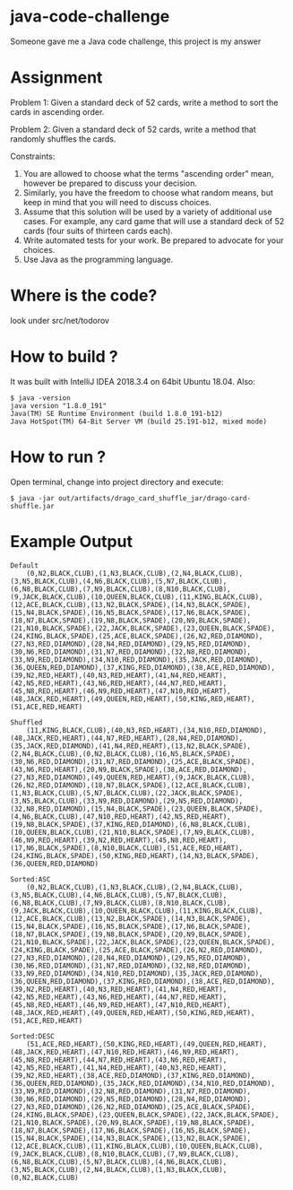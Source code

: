 # java-code-challenge
Someone gave me a Java code challenge, this project is my answer

# Assignment
Problem 1: Given a standard deck of 52 cards, write a method to sort the cards in ascending order. 

Problem 2: Given a standard deck of 52 cards, write a method that randomly shuffles the cards.

Constraints:
  1. You are allowed to choose what the terms "ascending order" mean, however be prepared to discuss your decision.
  2. Similarly, you have the freedom to choose what random means, but keep in mind that you will need to discuss choices.
  3. Assume that this solution will be used by a variety of additional use cases. For example, any card game that will use a standard deck of 52 cards (four suits of thirteen cards each).
  4. Write automated tests for your work. Be prepared to advocate for your choices.
  5. Use Java as the programming language.

# Where is the code?
look under src/net/todorov

# How to build ?
It was built with IntelliJ IDEA 2018.3.4 on 64bit Ubuntu 18.04. Also:

```
$ java -version
java version "1.8.0_191"
Java(TM) SE Runtime Environment (build 1.8.0_191-b12)
Java HotSpot(TM) 64-Bit Server VM (build 25.191-b12, mixed mode)

```

# How to run ?

Open terminal, change into project directory and execute:
```
$ java -jar out/artifacts/drago_card_shuffle_jar/drago-card-shuffle.jar
```

# Example Output

```
Default
	(0,N2,BLACK,CLUB),(1,N3,BLACK,CLUB),(2,N4,BLACK,CLUB),(3,N5,BLACK,CLUB),(4,N6,BLACK,CLUB),(5,N7,BLACK,CLUB),(6,N8,BLACK,CLUB),(7,N9,BLACK,CLUB),(8,N10,BLACK,CLUB),(9,JACK,BLACK,CLUB),(10,QUEEN,BLACK,CLUB),(11,KING,BLACK,CLUB),(12,ACE,BLACK,CLUB),(13,N2,BLACK,SPADE),(14,N3,BLACK,SPADE),(15,N4,BLACK,SPADE),(16,N5,BLACK,SPADE),(17,N6,BLACK,SPADE),(18,N7,BLACK,SPADE),(19,N8,BLACK,SPADE),(20,N9,BLACK,SPADE),(21,N10,BLACK,SPADE),(22,JACK,BLACK,SPADE),(23,QUEEN,BLACK,SPADE),(24,KING,BLACK,SPADE),(25,ACE,BLACK,SPADE),(26,N2,RED,DIAMOND),(27,N3,RED,DIAMOND),(28,N4,RED,DIAMOND),(29,N5,RED,DIAMOND),(30,N6,RED,DIAMOND),(31,N7,RED,DIAMOND),(32,N8,RED,DIAMOND),(33,N9,RED,DIAMOND),(34,N10,RED,DIAMOND),(35,JACK,RED,DIAMOND),(36,QUEEN,RED,DIAMOND),(37,KING,RED,DIAMOND),(38,ACE,RED,DIAMOND),(39,N2,RED,HEART),(40,N3,RED,HEART),(41,N4,RED,HEART),(42,N5,RED,HEART),(43,N6,RED,HEART),(44,N7,RED,HEART),(45,N8,RED,HEART),(46,N9,RED,HEART),(47,N10,RED,HEART),(48,JACK,RED,HEART),(49,QUEEN,RED,HEART),(50,KING,RED,HEART),(51,ACE,RED,HEART)

Shuffled
	(11,KING,BLACK,CLUB),(40,N3,RED,HEART),(34,N10,RED,DIAMOND),(48,JACK,RED,HEART),(44,N7,RED,HEART),(28,N4,RED,DIAMOND),(35,JACK,RED,DIAMOND),(41,N4,RED,HEART),(13,N2,BLACK,SPADE),(2,N4,BLACK,CLUB),(0,N2,BLACK,CLUB),(16,N5,BLACK,SPADE),(30,N6,RED,DIAMOND),(31,N7,RED,DIAMOND),(25,ACE,BLACK,SPADE),(43,N6,RED,HEART),(20,N9,BLACK,SPADE),(38,ACE,RED,DIAMOND),(27,N3,RED,DIAMOND),(49,QUEEN,RED,HEART),(9,JACK,BLACK,CLUB),(26,N2,RED,DIAMOND),(18,N7,BLACK,SPADE),(12,ACE,BLACK,CLUB),(1,N3,BLACK,CLUB),(5,N7,BLACK,CLUB),(22,JACK,BLACK,SPADE),(3,N5,BLACK,CLUB),(33,N9,RED,DIAMOND),(29,N5,RED,DIAMOND),(32,N8,RED,DIAMOND),(15,N4,BLACK,SPADE),(23,QUEEN,BLACK,SPADE),(4,N6,BLACK,CLUB),(47,N10,RED,HEART),(42,N5,RED,HEART),(19,N8,BLACK,SPADE),(37,KING,RED,DIAMOND),(6,N8,BLACK,CLUB),(10,QUEEN,BLACK,CLUB),(21,N10,BLACK,SPADE),(7,N9,BLACK,CLUB),(46,N9,RED,HEART),(39,N2,RED,HEART),(45,N8,RED,HEART),(17,N6,BLACK,SPADE),(8,N10,BLACK,CLUB),(51,ACE,RED,HEART),(24,KING,BLACK,SPADE),(50,KING,RED,HEART),(14,N3,BLACK,SPADE),(36,QUEEN,RED,DIAMOND)

Sorted:ASC
	(0,N2,BLACK,CLUB),(1,N3,BLACK,CLUB),(2,N4,BLACK,CLUB),(3,N5,BLACK,CLUB),(4,N6,BLACK,CLUB),(5,N7,BLACK,CLUB),(6,N8,BLACK,CLUB),(7,N9,BLACK,CLUB),(8,N10,BLACK,CLUB),(9,JACK,BLACK,CLUB),(10,QUEEN,BLACK,CLUB),(11,KING,BLACK,CLUB),(12,ACE,BLACK,CLUB),(13,N2,BLACK,SPADE),(14,N3,BLACK,SPADE),(15,N4,BLACK,SPADE),(16,N5,BLACK,SPADE),(17,N6,BLACK,SPADE),(18,N7,BLACK,SPADE),(19,N8,BLACK,SPADE),(20,N9,BLACK,SPADE),(21,N10,BLACK,SPADE),(22,JACK,BLACK,SPADE),(23,QUEEN,BLACK,SPADE),(24,KING,BLACK,SPADE),(25,ACE,BLACK,SPADE),(26,N2,RED,DIAMOND),(27,N3,RED,DIAMOND),(28,N4,RED,DIAMOND),(29,N5,RED,DIAMOND),(30,N6,RED,DIAMOND),(31,N7,RED,DIAMOND),(32,N8,RED,DIAMOND),(33,N9,RED,DIAMOND),(34,N10,RED,DIAMOND),(35,JACK,RED,DIAMOND),(36,QUEEN,RED,DIAMOND),(37,KING,RED,DIAMOND),(38,ACE,RED,DIAMOND),(39,N2,RED,HEART),(40,N3,RED,HEART),(41,N4,RED,HEART),(42,N5,RED,HEART),(43,N6,RED,HEART),(44,N7,RED,HEART),(45,N8,RED,HEART),(46,N9,RED,HEART),(47,N10,RED,HEART),(48,JACK,RED,HEART),(49,QUEEN,RED,HEART),(50,KING,RED,HEART),(51,ACE,RED,HEART)

Sorted:DESC
	(51,ACE,RED,HEART),(50,KING,RED,HEART),(49,QUEEN,RED,HEART),(48,JACK,RED,HEART),(47,N10,RED,HEART),(46,N9,RED,HEART),(45,N8,RED,HEART),(44,N7,RED,HEART),(43,N6,RED,HEART),(42,N5,RED,HEART),(41,N4,RED,HEART),(40,N3,RED,HEART),(39,N2,RED,HEART),(38,ACE,RED,DIAMOND),(37,KING,RED,DIAMOND),(36,QUEEN,RED,DIAMOND),(35,JACK,RED,DIAMOND),(34,N10,RED,DIAMOND),(33,N9,RED,DIAMOND),(32,N8,RED,DIAMOND),(31,N7,RED,DIAMOND),(30,N6,RED,DIAMOND),(29,N5,RED,DIAMOND),(28,N4,RED,DIAMOND),(27,N3,RED,DIAMOND),(26,N2,RED,DIAMOND),(25,ACE,BLACK,SPADE),(24,KING,BLACK,SPADE),(23,QUEEN,BLACK,SPADE),(22,JACK,BLACK,SPADE),(21,N10,BLACK,SPADE),(20,N9,BLACK,SPADE),(19,N8,BLACK,SPADE),(18,N7,BLACK,SPADE),(17,N6,BLACK,SPADE),(16,N5,BLACK,SPADE),(15,N4,BLACK,SPADE),(14,N3,BLACK,SPADE),(13,N2,BLACK,SPADE),(12,ACE,BLACK,CLUB),(11,KING,BLACK,CLUB),(10,QUEEN,BLACK,CLUB),(9,JACK,BLACK,CLUB),(8,N10,BLACK,CLUB),(7,N9,BLACK,CLUB),(6,N8,BLACK,CLUB),(5,N7,BLACK,CLUB),(4,N6,BLACK,CLUB),(3,N5,BLACK,CLUB),(2,N4,BLACK,CLUB),(1,N3,BLACK,CLUB),(0,N2,BLACK,CLUB)

```
